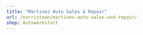 ```yaml
---
title: "Martinez Auto Sales & Repair"
url: /norristown/martinez-auto-sales-und-repair/
shop: Autowerkstatt
---
```

